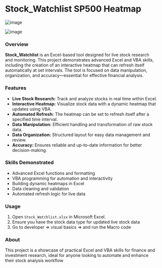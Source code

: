 # Stock_Watchlist SP500 Heatmap

![image](https://github.com/user-attachments/assets/b60dbae4-1dfe-4a7e-ab7b-5025fa967d69) 

![image](https://github.com/user-attachments/assets/046661ed-6e0b-46b9-98d9-bfe59675994c)


### Overview

**Stock_Watchlist** is an Excel-based tool designed for live stock research and monitoring. This project demonstrates advanced Excel and VBA skills, including the creation of an interactive heatmap that can refresh itself automatically at set intervals. The tool is focused on data manipulation, organization, and accuracy—essential for effective financial analysis.

### Features

- **Live Stock Research:** Track and analyze stocks in real time within Excel.
- **Interactive Heatmap:** Visualize stock data with a dynamic heatmap that updates using VBA.
- **Automated Refresh:** The heatmap can be set to refresh itself after a specified time interval.
- **Data Manipulation:** Efficient handling and transformation of raw stock data.
- **Data Organization:** Structured layout for easy data management and review.
- **Accuracy:** Ensures reliable and up-to-date information for better decision-making.

### Skills Demonstrated

- Advanced Excel functions and formatting
- VBA programming for automation and interactivity
- Building dynamic heatmaps in Excel
- Data cleaning and validation
- Automated refresh logic for live data

### Usage

1. Open `Stock_Watchlist.xlsx` in Microsoft Excel.
2. Ensure you have the stock data type for updated live stock data
3. Go to developer => visual basics => and run the Macro code

### About

This project is a showcase of practical Excel and VBA skills for finance and investment research, ideal for anyone looking to automate and enhance their stock analysis workflow
